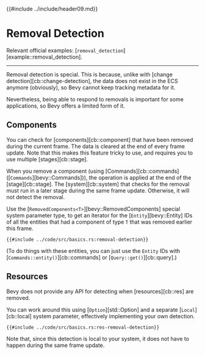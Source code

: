 {{#include ../include/header09.md}}

# Removal Detection

Relevant official examples:
[`removal_detection`][example::removal_detection].

---

Removal detection is special. This is because, unlike with [change
detection][cb::change-detection], the data does not exist in the ECS anymore
(obviously), so Bevy cannot keep tracking metadata for it.

Nevertheless, being able to respond to removals is important for some
applications, so Bevy offers a limited form of it.

## Components

You can check for [components][cb::component] that have been removed during
the current frame. The data is cleared at the end of every frame update. Note
that this makes this feature tricky to use, and requires you to use multiple
[stages][cb::stage].

When you remove a component (using [Commands][cb::commands]
([`Commands`][bevy::Commands])), the operation is applied at the end of the
[stage][cb::stage]. The [system][cb::system] that checks for the removal
must run in a later stage during the same frame update. Otherwise, it will
not detect the removal.

Use the [`RemovedComponents<T>`][bevy::RemovedComponents] special system
parameter type, to get an iterator for the [`Entity`][bevy::Entity] IDs of
all the entities that had a component of type `T` that was removed earlier
this frame.

```rust,no_run,noplayground
{{#include ../code/src/basics.rs:removal-detection}}
```

(To do things with these entities, you can just use the `Entity` IDs with
[`Commands::entity()`][cb::commands] or [`Query::get()`][cb::query].)

## Resources

Bevy does not provide any API for detecting when [resources][cb::res] are removed.

You can work around this using [`Option`][std::Option] and a separate
[`Local`][cb::local] system parameter, effectively implementing your own
detection.

```rust,no_run,noplayground
{{#include ../code/src/basics.rs:res-removal-detection}}
```

Note that, since this detection is local to your system, it does not have
to happen during the same frame update.
